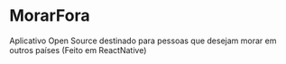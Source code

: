 # MorarFora
Aplicativo Open Source destinado para pessoas que desejam morar em outros países (Feito em ReactNative)
